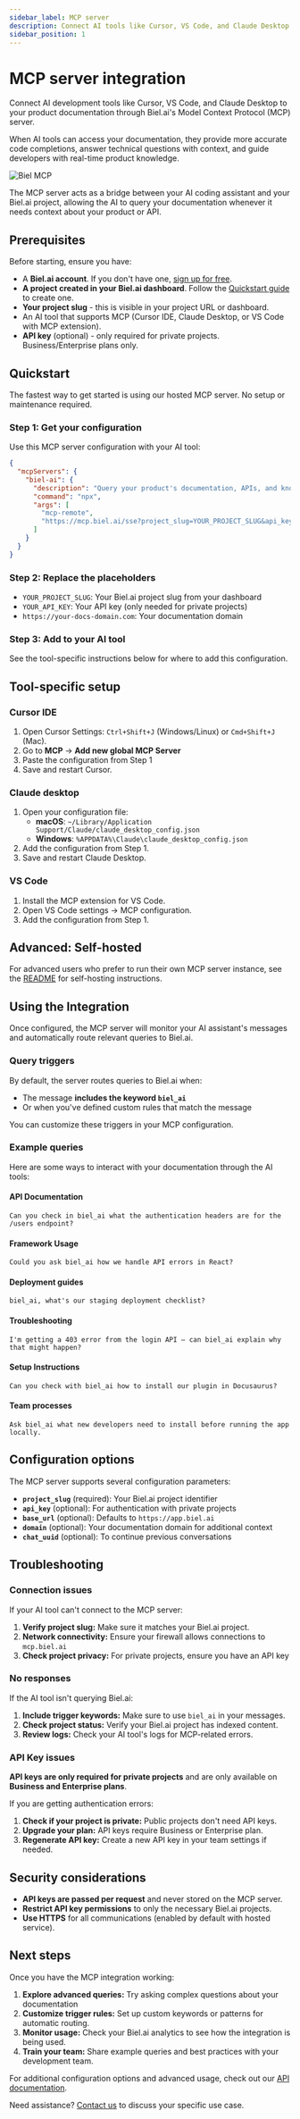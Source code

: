 ```yaml
---
sidebar_label: MCP server
description: Connect AI tools like Cursor, VS Code, and Claude Desktop to your product documentation using Biel.ai's MCP server.
sidebar_position: 1
---
```


# MCP server integration

Connect AI development tools like Cursor, VS Code, and Claude Desktop to your product documentation through Biel.ai's Model Context Protocol (MCP) server. 

When AI tools can access your documentation, they provide more accurate code completions, answer technical questions with context, and guide developers with real-time product knowledge.

![Biel MCP](./images/biel-mcp.png)

The MCP server acts as a bridge between your AI coding assistant and your Biel.ai project, allowing the AI to query your documentation whenever it needs context about your product or API.

## Prerequisites

Before starting, ensure you have:
- A **Biel.ai account**. If you don't have one, [sign up for free](https://app.biel.ai/accounts/signup/).
- **A project created in your Biel.ai dashboard**. Follow the [Quickstart guide](../quickstart.md) to create one.
- **Your project slug** - this is visible in your project URL or dashboard.
- An AI tool that supports MCP (Cursor IDE, Claude Desktop, or VS Code with MCP extension).
- **API key** (optional) - only required for private projects. Business/Enterprise plans only.

## Quickstart

The fastest way to get started is using our hosted MCP server. No setup or maintenance required.

### Step 1: Get your configuration

Use this MCP server configuration with your AI tool:

```json
{
  "mcpServers": {
    "biel-ai": {
      "description": "Query your product's documentation, APIs, and knowledge base.",
      "command": "npx",
      "args": [
        "mcp-remote",
        "https://mcp.biel.ai/sse?project_slug=YOUR_PROJECT_SLUG&api_key=YOUR_API_KEY&domain=https://your-docs-domain.com"
      ]
    }
  }
}
```

### Step 2: Replace the placeholders

- `YOUR_PROJECT_SLUG`: Your Biel.ai project slug from your dashboard
- `YOUR_API_KEY`: Your API key (only needed for private projects)
- `https://your-docs-domain.com`: Your documentation domain

### Step 3: Add to your AI tool

See the tool-specific instructions below for where to add this configuration.

## Tool-specific setup

### Cursor IDE

1. Open Cursor Settings: `Ctrl+Shift+J` (Windows/Linux) or `Cmd+Shift+J` (Mac).
2. Go to **MCP** → **Add new global MCP Server**
3. Paste the configuration from Step 1
4. Save and restart Cursor.

### Claude desktop

1. Open your configuration file:
   - **macOS**: `~/Library/Application Support/Claude/claude_desktop_config.json`
   - **Windows**: `%APPDATA%\Claude\claude_desktop_config.json`
2. Add the configuration from Step 1.
3. Save and restart Claude Desktop.

### VS Code

1. Install the MCP extension for VS Code.
2. Open VS Code settings → MCP configuration.
3. Add the configuration from Step 1.

## Advanced: Self-hosted

For advanced users who prefer to run their own MCP server instance, see the [README](https://github.com/techdocsStudio/biel-mcp) for self-hosting instructions.

## Using the Integration

Once configured, the MCP server will monitor your AI assistant's messages and automatically route relevant queries to Biel.ai.

### Query triggers

By default, the server routes queries to Biel.ai when:
- The message **includes the keyword `biel_ai`**
- Or when you've defined custom rules that match the message

You can customize these triggers in your MCP configuration.

### Example queries

Here are some ways to interact with your documentation through the AI tools:

#### API Documentation
```
Can you check in biel_ai what the authentication headers are for the /users endpoint?
```

#### Framework Usage
```
Could you ask biel_ai how we handle API errors in React?
```

#### Deployment guides
```
biel_ai, what's our staging deployment checklist?
```

#### Troubleshooting
```
I'm getting a 403 error from the login API — can biel_ai explain why that might happen?
```

#### Setup Instructions
```
Can you check with biel_ai how to install our plugin in Docusaurus?
```

#### Team processes
```
Ask biel_ai what new developers need to install before running the app locally.
```

## Configuration options

The MCP server supports several configuration parameters:

- **`project_slug`** (required): Your Biel.ai project identifier
- **`api_key`** (optional): For authentication with private projects
- **`base_url`** (optional): Defaults to `https://app.biel.ai`
- **`domain`** (optional): Your documentation domain for additional context
- **`chat_uuid`** (optional): To continue previous conversations

## Troubleshooting

### Connection issues

If your AI tool can't connect to the MCP server:

1. **Verify project slug:** Make sure it matches your Biel.ai project.
2. **Network connectivity:** Ensure your firewall allows connections to `mcp.biel.ai`
3. **Check project privacy:** For private projects, ensure you have an API key

### No responses

If the AI tool isn't querying Biel.ai:

1. **Include trigger keywords:** Make sure to use `biel_ai` in your messages.
2. **Check project status:** Verify your Biel.ai project has indexed content.
3. **Review logs:** Check your AI tool's logs for MCP-related errors.

### API Key issues

**API keys are only required for private projects** and are only available on **Business and Enterprise plans**.

If you are getting authentication errors:
1. **Check if your project is private:** Public projects don't need API keys.
2. **Upgrade your plan:** API keys require Business or Enterprise plan.
3. **Regenerate API key:** Create a new API key in your team settings if needed.

## Security considerations

- **API keys are passed per request** and never stored on the MCP server.
- **Restrict API key permissions** to only the necessary Biel.ai projects.
- **Use HTTPS** for all communications (enabled by default with hosted service).

## Next steps

Once you have the MCP integration working:

1. **Explore advanced queries:** Try asking complex questions about your documentation
2. **Customize trigger rules:** Set up custom keywords or patterns for automatic routing.
3. **Monitor usage:** Check your Biel.ai analytics to see how the integration is being used.
4. **Train your team:** Share example queries and best practices with your development team.

For additional configuration options and advanced usage, check out our [API documentation](/api/biel-ai-rest-api-beta).

Need assistance? [Contact us](https://biel.ai/contact) to discuss your specific use case. 